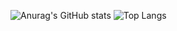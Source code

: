![Anurag's GitHub stats](https://github-readme-stats.vercel.app/api?username=joselitolima21&show_icons=true&theme=radical&count_private=true&include_all_commits=true)
![Top Langs](https://github-readme-stats.vercel.app/api/top-langs/?username=joselitolima21&layout=compact&exclude_repo=3-DOF_Manipulator)
